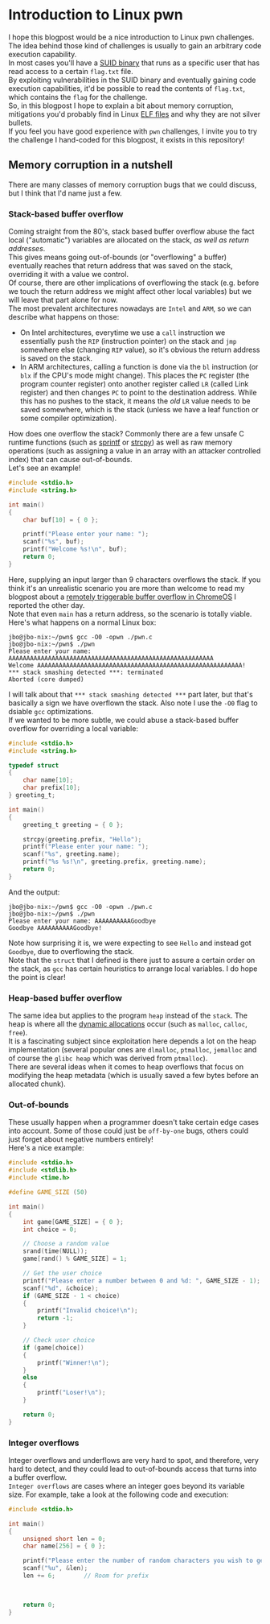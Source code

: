 # Introduction to Linux pwn
I hope this blogpost would be a nice introduction to Linux pwn challenges.  
The idea behind those kind of challenges is usually to gain an arbitrary code execution capability.  
In most cases you'll have a [SUID binary](https://en.wikipedia.org/wiki/Setuid) that runs as a specific user that has read access to a certain `flag.txt` file.  
By exploiting vulnerabilities in the SUID binary and eventually gaining code execution capabilities, it'd be possible to read the contents of `flag.txt`, which contains the `flag` for the challenge.  
So, in this blogpost I hope to explain a bit about memory corruption, mitigations you'd probably find in Linux [ELF files](https://en.wikipedia.org/wiki/Executable_and_Linkable_Format) and why they are not silver bullets.  
If you feel you have good experience with `pwn` challenges, I invite you to try the challenge I hand-coded for this blogpost, it exists in this repository!

## Memory corruption in a nutshell
There are many classes of memory corruption bugs that we could discuss, but I think that I'd name just a few.

### Stack-based buffer overflow
Coming straight from the 80's, stack based buffer overflow abuse the fact local ("automatic") variables are allocated on the stack, *as well as return addresses*.  
This gives means going out-of-bounds (or "overflowing" a buffer) eventually reaches that return address that was saved on the stack, overriding it with a value we control.  
Of course, there are other implications of overflowing the stack (e.g. before we touch the return address we might affect other local variables) but we will leave that part alone for now.  
The most prevalent architectures nowadays are `Intel` and `ARM`, so we can describe what happens on those:

- On Intel architectures, everytime we use a `call` instruction we essentially push the `RIP` (instruction pointer) on the stack and `jmp` somewhere else (changing `RIP` value), so it's obvious the return address is saved on the stack.
- In ARM architectures, calling a function is done via the `bl` instruction (or `blx` if the CPU's mode might change). This places the `PC` register (the program counter register) onto another register called `LR` (called Link register) and then changes `PC` to point to the destination address. While this has no pushes to the stack, it means the *old* `LR` value needs to be saved somewhere, which is the stack (unless we have a leaf function or some compiler optimization).

How does one overflow the stack? Commonly there are a few unsafe C runtime functions (such as [sprintf](https://cplusplus.com/reference/cstdio/sprintf/) or [strcpy](https://cplusplus.com/reference/cstdio/strcpy)) as well as raw memory operations (such as assigning a value in an array with an attacker controlled index) that can cause out-of-bounds.  
Let's see an example!

```c
#include <stdio.h>
#include <string.h>

int main()
{
    char buf[10] = { 0 };

    printf("Please enter your name: ");
    scanf("%s", buf);
    printf("Welcome %s!\n", buf);
    return 0;
}
```

Here, supplying an input larger than 9 characters overflows the stack. If you think it's an unrealistic scenario you are more than welcome to read my blogpost about a [remotely triggerable buffer overflow in ChromeOS](https://www.microsoft.com/en-us/security/blog/2022/08/19/uncovering-a-chromeos-remote-memory-corruption-vulnerability/) I reported the other day.  
Note that even `main` has a return address, so the scenario is totally viable. Here's what happens on a normal Linux box:

```shell
jbo@jbo-nix:~/pwn$ gcc -O0 -opwn ./pwn.c
jbo@jbo-nix:~/pwn$ ./pwn
Please enter your name: AAAAAAAAAAAAAAAAAAAAAAAAAAAAAAAAAAAAAAAAAAAAAAAAAAAAAAAAA
Welcome AAAAAAAAAAAAAAAAAAAAAAAAAAAAAAAAAAAAAAAAAAAAAAAAAAAAAAAAA!
*** stack smashing detected ***: terminated
Aborted (core dumped)
```

I will talk about that `*** stack smashing detected ***` part later, but that's basically a sign we have overflown the stack. Also note I use the `-O0` flag to dsiable `gcc` optimizations.  
If we wanted to be more subtle, we could abuse a stack-based buffer overflow for overriding a local variable:

```c
#include <stdio.h>
#include <string.h>

typedef struct
{
    char name[10];
    char prefix[10];
} greeting_t;

int main()
{
    greeting_t greeting = { 0 };

    strcpy(greeting.prefix, "Hello");
    printf("Please enter your name: ");
    scanf("%s", greeting.name);
    printf("%s %s!\n", greeting.prefix, greeting.name);
    return 0;
}
```

And the output:

```shell
jbo@jbo-nix:~/pwn$ gcc -O0 -opwn ./pwn.c
jbo@jbo-nix:~/pwn$ ./pwn
Please enter your name: AAAAAAAAAAGoodbye
Goodbye AAAAAAAAAAGoodbye!
```

Note how surprising it is, we were expecting to see `Hello` and instead got `Goodbye`, due to overflowing the stack.  
Note that the `struct` that I defined is there just to assure a certain order on the stack, as `gcc` has certain heuristics to arrange local variables. I do hope the point is clear!  

### Heap-based buffer overflow
The same idea but applies to the program `heap` instead of the `stack`. The heap is where all the [dynamic allocations](https://en.wikipedia.org/wiki/C_dynamic_memory_allocation) occur (such as `malloc`, `calloc`, `free`).  
It is a fascinating subject since exploitation here depends a lot on the heap implementation (several popular ones are `dlmalloc`, `ptmalloc`, `jemalloc` and of course the `glibc heap` which was derived from `ptmalloc`).  
There are several ideas when it comes to heap overflows that focus on modifying the heap metadata (which is usually saved a few bytes before an allocated chunk).

### Out-of-bounds
These usually happen when a programmer doesn't take certain edge cases into account. Some of those could just be `off-by-one` bugs, others could just forget about negative numbers entirely!  
Here's a nice example:

```c
#include <stdio.h>
#include <stdlib.h>
#include <time.h>

#define GAME_SIZE (50)

int main()
{
    int game[GAME_SIZE] = { 0 };
    int choice = 0;

    // Choose a random value
    srand(time(NULL));
    game[rand() % GAME_SIZE] = 1;

    // Get the user choice
    printf("Please enter a number between 0 and %d: ", GAME_SIZE - 1);
    scanf("%d", &choice);
    if (GAME_SIZE - 1 < choice)
    {
        printf("Invalid choice!\n");
        return -1;
    }

    // Check user choice
    if (game[choice])
    {
        printf("Winner!\n");
    }
    else
    {
        printf("Loser!\n");
    }

    return 0;
}
```


### Integer overflows
Integer overflows and underflows are very hard to spot, and therefore, very hard to detect, and they could lead to out-of-bounds access that turns into a buffer overflow.  
`Integer overflows` are cases where an integer goes beyond its variable size. For example, take a look at the following code and execution:

```c
#include <stdio.h>

int main()
{
    unsigned short len = 0;
    char name[256] = { 0 };

    printf("Please enter the number of random characters you wish to generate: ");
    scanf("%u", &len);
    len += 6;        // Room for prefix

    

    return 0;
}
```


